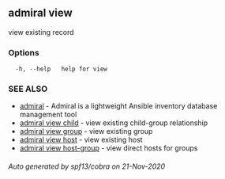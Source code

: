 ## admiral view

view existing record

### Options

```
  -h, --help   help for view
```

### SEE ALSO

* [admiral](admiral.md)	 - Admiral is a lightweight Ansible inventory database management tool
* [admiral view child](admiral_view_child.md)	 - view existing child-group relationship
* [admiral view group](admiral_view_group.md)	 - view existing group
* [admiral view host](admiral_view_host.md)	 - view existing host
* [admiral view host-group](admiral_view_host-group.md)	 - view direct hosts for groups

###### Auto generated by spf13/cobra on 21-Nov-2020
